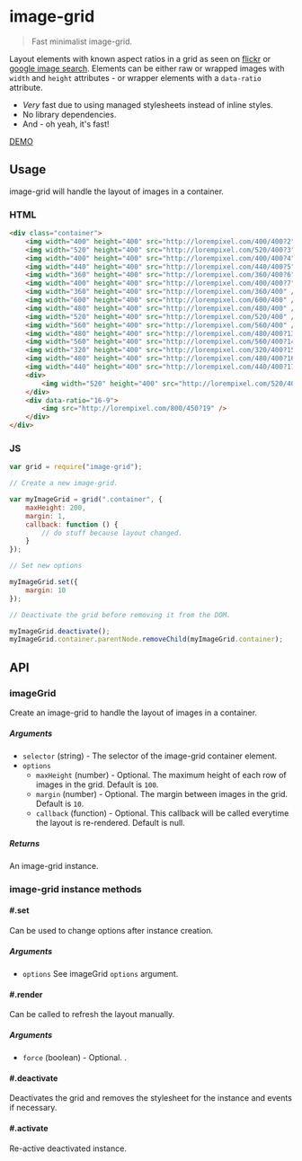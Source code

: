 image-grid
==========

> Fast minimalist image-grid.

Layout elements with known aspect ratios in a grid as seen on [flickr](https://www.flickr.com/explore) or [google image search](https://www.google.dk/search?q=image-grid&tbm=isch).
Elements can be either raw or wrapped images with `width` and `height` attributes - or wrapper elements with a `data-ratio` attribute.

* _Very_ fast due to using managed stylesheets instead of inline styles.
* No library dependencies.
* And - oh yeah, it's fast!

[DEMO](http://rasmusfl0e.github.io/image-grid/)

## Usage
image-grid will handle the layout of images in a container.

### HTML

```html
<div class="container">
    <img width="400" height="400" src="http://lorempixel.com/400/400?2" />
    <img width="520" height="400" src="http://lorempixel.com/520/400?3" />
    <img width="400" height="400" src="http://lorempixel.com/400/400?4" />
    <img width="440" height="400" src="http://lorempixel.com/440/400?5" />
    <img width="360" height="400" src="http://lorempixel.com/360/400?6" />
    <img width="400" height="400" src="http://lorempixel.com/400/400?7" />
    <img width="360" height="400" src="http://lorempixel.com/360/400" />
    <img width="600" height="400" src="http://lorempixel.com/600/400" />
    <img width="480" height="400" src="http://lorempixel.com/480/400" />
    <img width="520" height="400" src="http://lorempixel.com/520/400" />
    <img width="560" height="400" src="http://lorempixel.com/560/400" />
    <img width="480" height="400" src="http://lorempixel.com/480/400?13" />
    <img width="560" height="400" src="http://lorempixel.com/560/400?14" />
    <img width="320" height="400" src="http://lorempixel.com/320/400?15" />
    <img width="480" height="400" src="http://lorempixel.com/480/400?16" />
    <img width="440" height="400" src="http://lorempixel.com/440/400?17" />
    <div>
    	<img width="520" height="400" src="http://lorempixel.com/520/400?18" />
    </div>
    <div data-ratio="16-9">
    	<img src="http://lorempixel.com/800/450?19" />
    </div>
</div>
```

### JS

```js
var grid = require("image-grid");

// Create a new image-grid.

var myImageGrid = grid(".container", {
	maxHeight: 200,
	margin: 1,
	callback: function () {
		// do stuff because layout changed.
	}
});

// Set new options

myImageGrid.set({
	margin: 10
});

// Deactivate the grid before removing it from the DOM.

myImageGrid.deactivate();
myImageGrid.container.parentNode.removeChild(myImageGrid.container);
```

## API

### imageGrid
Create an image-grid to handle the layout of images in a container.

##### Arguments

* `selector` (string) - The selector of the image-grid container element.
* `options`
   * `maxHeight` (number) - Optional. The maximum height of each row of images in the grid. Default is `100`. 
   * `margin` (number) - Optional. The margin between images in the grid. Default is `10`. 
   * `callback` (function) - Optional. This callback will be called everytime the layout is re-rendered. Default is null.

##### Returns
An image-grid instance.


### image-grid instance methods

#### #.set
Can be used to change options after instance creation.

##### Arguments

* `options` See imageGrid `options` argument.


#### #.render
Can be called to refresh the layout manually.


##### Arguments

* `force` (boolean) - Optional. .


#### #.deactivate
Deactivates the grid and removes the stylesheet for the instance and events if necessary.

#### #.activate
Re-active deactivated instance.

